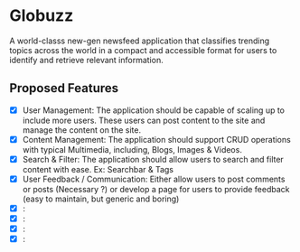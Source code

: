 # Globuzz
A world-classs new-gen newsfeed application that classifies trending topics across the world in a compact and accessible format for users to identify and retrieve  relevant information.

<H2> Proposed Features </H2>

- [X] User Management: The application should be capable of scaling up to include more users. These users can post content to the site and manage the content on the site.
- [X] Content Management: The application should support CRUD operations with typical Multimedia, including, Blogs, Images & Videos.
- [X] Search & Filter:  The application should allow users to search and filter content with ease. Ex: Searchbar & Tags
- [X] User Feedback / Communication: Either allow users to post comments or posts (Necessary ?) or develop a page for users to provide feedback (easy to maintain, but generic and boring)
- [X] :
- [X] :
- [X] :
- [X] :
